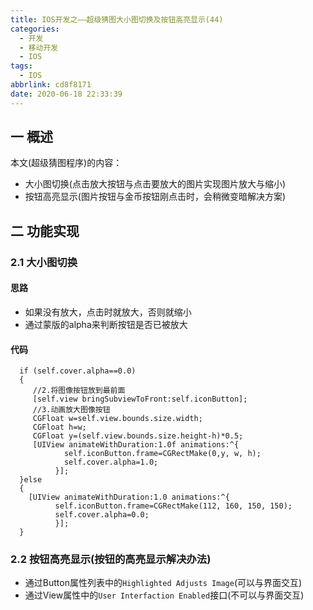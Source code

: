 ```yaml
---
title: IOS开发之——超级猜图大小图切换及按钮高亮显示(44)
categories:
  - 开发
  - 移动开发
  - IOS
tags:
  - IOS
abbrlink: cd8f8171
date: 2020-06-18 22:33:39
---
```

## 一 概述

本文(超级猜图程序)的内容：

* 大小图切换(点击放大按钮与点击要放大的图片实现图片放大与缩小)
* 按钮高亮显示(图片按钮与金币按钮刚点击时，会稍微变暗解决方案)

<!--more-->

## 二 功能实现

### 2.1 大小图切换

#### 思路

* 如果没有放大，点击时就放大，否则就缩小
* 通过蒙版的alpha来判断按钮是否已被放大

#### 代码

```
  if (self.cover.alpha==0.0)
  {
     //2.将图像按钮放到最前面
     [self.view bringSubviewToFront:self.iconButton];
     //3.动画放大图像按钮
     CGFloat w=self.view.bounds.size.width;
     CGFloat h=w;
     CGFloat y=(self.view.bounds.size.height-h)*0.5;
     [UIView animateWithDuration:1.0f animations:^{
            self.iconButton.frame=CGRectMake(0,y, w, h);
            self.cover.alpha=1.0;
          }];
  }else
  {
    [UIView animateWithDuration:1.0 animations:^{
          self.iconButton.frame=CGRectMake(112, 160, 150, 150);
          self.cover.alpha=0.0;
          }];
  }
```

### 2.2 按钮高亮显示(按钮的高亮显示解决办法)

* 通过Button属性列表中的`Highlighted Adjusts Image`(可以与界面交互)
* 通过View属性中的`User Interfaction Enabled`接口(不可以与界面交互)

